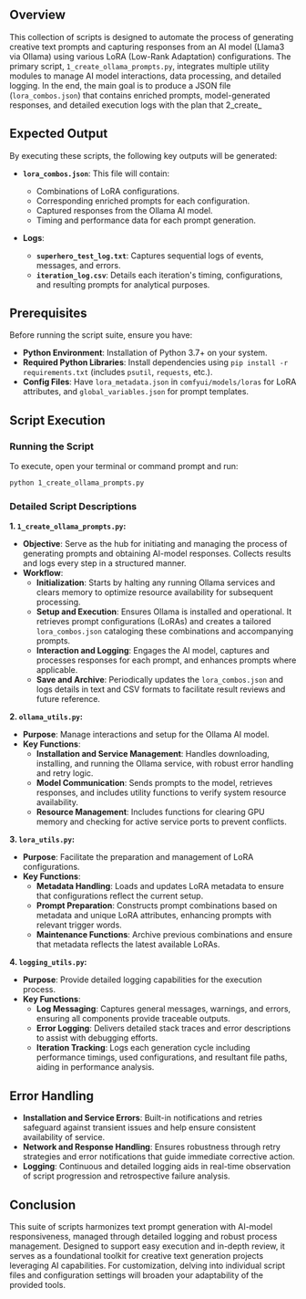 ## Overview

This collection of scripts is designed to automate the process of generating creative text prompts and capturing responses from an AI model (Llama3 via Ollama) using various LoRA (Low-Rank Adaptation) configurations. The primary script, `1_create_ollama_prompts.py`, integrates multiple utility modules to manage AI model interactions, data processing, and detailed logging. In the end, the main goal is to produce a JSON file (`lora_combos.json`) that contains enriched prompts, model-generated responses, and detailed execution logs with the plan that 2_create_

## Expected Output

By executing these scripts, the following key outputs will be generated:

- **`lora_combos.json`**: This file will contain:
  - Combinations of LoRA configurations.
  - Corresponding enriched prompts for each configuration.
  - Captured responses from the Ollama AI model.
  - Timing and performance data for each prompt generation.
  
- **Logs**:
  - **`superhero_test_log.txt`**: Captures sequential logs of events, messages, and errors.
  - **`iteration_log.csv`**: Details each iteration's timing, configurations, and resulting prompts for analytical purposes.

## Prerequisites

Before running the script suite, ensure you have:

- **Python Environment**: Installation of Python 3.7+ on your system.
- **Required Python Libraries**: Install dependencies using `pip install -r requirements.txt` (includes `psutil`, `requests`, etc.).
- **Config Files**: Have `lora_metadata.json` in `comfyui/models/loras` for LoRA attributes, and `global_variables.json` for prompt templates.

## Script Execution

### Running the Script

To execute, open your terminal or command prompt and run:

```bash
python 1_create_ollama_prompts.py
```

### Detailed Script Descriptions

**1. `1_create_ollama_prompts.py`:**

- **Objective**: Serve as the hub for initiating and managing the process of generating prompts and obtaining AI-model responses. Collects results and logs every step in a structured manner.
- **Workflow**:
  - **Initialization**: Starts by halting any running Ollama services and clears memory to optimize resource availability for subsequent processing.
  - **Setup and Execution**: Ensures Ollama is installed and operational. It retrieves prompt configurations (LoRAs) and creates a tailored `lora_combos.json` cataloging these combinations and accompanying prompts.
  - **Interaction and Logging**: Engages the AI model, captures and processes responses for each prompt, and enhances prompts where applicable.
  - **Save and Archive**: Periodically updates the `lora_combos.json` and logs details in text and CSV formats to facilitate result reviews and future reference.

**2. `ollama_utils.py`:**

- **Purpose**: Manage interactions and setup for the Ollama AI model.
- **Key Functions**:
  - **Installation and Service Management**: Handles downloading, installing, and running the Ollama service, with robust error handling and retry logic.
  - **Model Communication**: Sends prompts to the model, retrieves responses, and includes utility functions to verify system resource availability.
  - **Resource Management**: Includes functions for clearing GPU memory and checking for active service ports to prevent conflicts.

**3. `lora_utils.py`:**

- **Purpose**: Facilitate the preparation and management of LoRA configurations.
- **Key Functions**:
  - **Metadata Handling**: Loads and updates LoRA metadata to ensure that configurations reflect the current setup.
  - **Prompt Preparation**: Constructs prompt combinations based on metadata and unique LoRA attributes, enhancing prompts with relevant trigger words.
  - **Maintenance Functions**: Archive previous combinations and ensure that metadata reflects the latest available LoRAs.

**4. `logging_utils.py`:**

- **Purpose**: Provide detailed logging capabilities for the execution process.
- **Key Functions**:
  - **Log Messaging**: Captures general messages, warnings, and errors, ensuring all components provide traceable outputs.
  - **Error Logging**: Delivers detailed stack traces and error descriptions to assist with debugging efforts.
  - **Iteration Tracking**: Logs each generation cycle including performance timings, used configurations, and resultant file paths, aiding in performance analysis.

## Error Handling

- **Installation and Service Errors**: Built-in notifications and retries safeguard against transient issues and help ensure consistent availability of service.
- **Network and Response Handling**: Ensures robustness through retry strategies and error notifications that guide immediate corrective action.
- **Logging**: Continuous and detailed logging aids in real-time observation of script progression and retrospective failure analysis.

## Conclusion

This suite of scripts harmonizes text prompt generation with AI-model responsiveness, managed through detailed logging and robust process management. Designed to support easy execution and in-depth review, it serves as a foundational toolkit for creative text generation projects leveraging AI capabilities. For customization, delving into individual script files and configuration settings will broaden your adaptability of the provided tools.